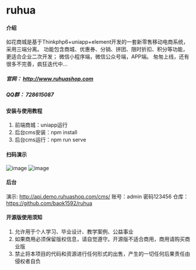 # ruhua

#### 介绍
如花商城是基于Thinkphp6+uniapp+element开发的一套新零售移动电商系统，采用三端分离。
功能包含商城、优惠券、分销、拼团、限时折扣、积分等功能，更适合企业二次开发；
微信小程序端，微信公众号端，APP端。
匆匆上线，还有很多不完善，疯狂迭代中...

##### 官网： http://www.ruhuashop.com
##### QQ群： 728615087


#### 安装与使用教程 
1.  前端商城：uniapp运行
2.  后台cms安装：npm install 
3.  后台cms运行：npm run serve

#### 扫码演示
![image](https://github.com/baok1592/ruhua/raw/master/xcx.jpg)
![image](https://github.com/baok1592/ruhua/raw/master/h5.png)

#### 后台
演示: http://api.demo.ruhuashop.com/cms/	账号：admin	密码123456
仓库：https://github.com/baok1592/ruhua

#### 开源版使用须知
1.  允许用于个人学习、毕业设计、教学案例、公益事业
2.  如果商用必须保留版权信息，请自觉遵守。开源版不适合商用，商用请购买商业版
3.  禁止将本项目的代码和资源进行任何形式的出售，产生的一切任何后果责任由侵权者自负